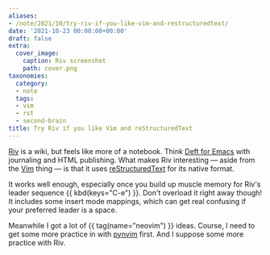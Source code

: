 ```yaml
---
aliases:
- /note/2021/10/try-riv-if-you-like-vim-and-restructuredtext/
date: '2021-10-23 00:00:00+00:00'
draft: false
extra:
  cover_image:
    caption: Riv screenshot
    path: cover.png
taxonomies:
  category:
  - note
  tags:
  - vim
  - rst
  - second-brain
title: Try Riv if you like Vim and reStructuredText
---
```


[Riv]: https://github.com/gu-fan/riv.vim
[Deft for Emacs]: https://jblevins.org/projects/deft/
[Vim]: https://www.vim.org/
[reStructuredText]: https://docutils.sourceforge.io/

[Riv][] is a wiki, but feels like more of a notebook. Think [Deft for Emacs][]
with journaling and HTML publishing. What makes Riv interesting — aside from
the [Vim][] thing — is that it uses [reStructuredText][] for its native format.

It works well enough, especially once you build up muscle memory for Riv's
leader sequence {{ kbd(keys="C-e") }}. Don't overload it right away though! It
includes some insert mode mappings, which can get real confusing if your
preferred leader is a space.

[pynvim]: https://pynvim.readthedocs.io/en/latest/

Meanwhile I got a lot of {{ tag(name="neovim") }} ideas. Course, I need to get
some more practice in with [pynvim][] first. And I suppose some more practice
with Riv.